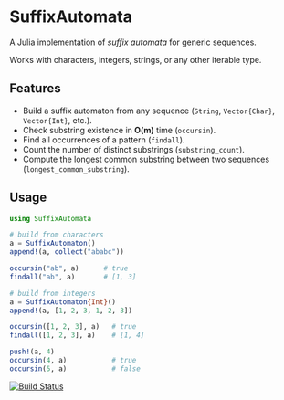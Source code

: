 # SuffixAutomata
A Julia implementation of *suffix automata* for generic sequences.  

Works with characters, integers, strings, or any other iterable type.  

## Features
- Build a suffix automaton from any sequence (`String`, `Vector{Char}`, `Vector{Int}`, etc.).
- Check substring existence in **O(m)** time (`occursin`).
- Find all occurrences of a pattern (`findall`).
- Count the number of distinct substrings (`substring_count`).
- Compute the longest common substring between two sequences (`longest_common_substring`).

## Usage

```julia
using SuffixAutomata

# build from characters
a = SuffixAutomaton()
append!(a, collect("ababc"))

occursin("ab", a)      # true
findall("ab", a)       # [1, 3]

# build from integers
a = SuffixAutomaton{Int}()
append!(a, [1, 2, 3, 1, 2, 3])

occursin([1, 2, 3], a)   # true
findall([1, 2, 3], a)    # [1, 4]

push!(a, 4)
occursin(4, a)           # true
occursin(5, a)           # false
```

[![Build Status](https://github.com/myersm0/SuffixAutomata.jl/actions/workflows/CI.yml/badge.svg?branch=main)](https://github.com/myersm0/SuffixAutomata.jl/actions/workflows/CI.yml?query=branch%3Amain)
